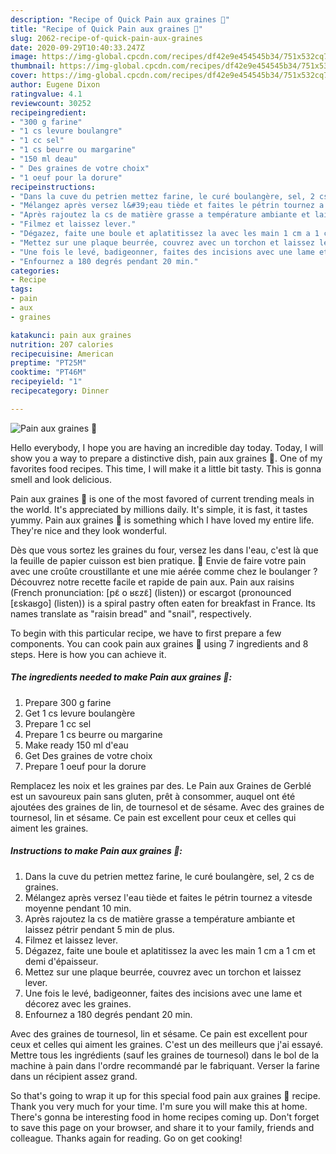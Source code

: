 ```yaml
---
description: "Recipe of Quick Pain aux graines 🍞"
title: "Recipe of Quick Pain aux graines 🍞"
slug: 2062-recipe-of-quick-pain-aux-graines
date: 2020-09-29T10:40:33.247Z
image: https://img-global.cpcdn.com/recipes/df42e9e454545b34/751x532cq70/pain-aux-graines-🍞-photo-principale-de-la-recette.jpg
thumbnail: https://img-global.cpcdn.com/recipes/df42e9e454545b34/751x532cq70/pain-aux-graines-🍞-photo-principale-de-la-recette.jpg
cover: https://img-global.cpcdn.com/recipes/df42e9e454545b34/751x532cq70/pain-aux-graines-🍞-photo-principale-de-la-recette.jpg
author: Eugene Dixon
ratingvalue: 4.1
reviewcount: 30252
recipeingredient:
- "300 g farine"
- "1 cs levure boulangre"
- "1 cc sel"
- "1 cs beurre ou margarine"
- "150 ml deau"
- " Des graines de votre choix"
- "1 oeuf pour la dorure"
recipeinstructions:
- "Dans la cuve du petrien mettez farine, le curé boulangère, sel, 2 cs de graines."
- "Mélangez après versez l&#39;eau tiède et faites le pétrin tournez a vitesde moyenne pendant 10 min."
- "Après rajoutez la cs de matière grasse a température ambiante et laissez pétrir pendant 5 min de plus."
- "Filmez et laissez lever."
- "Dégazez, faite une boule et aplatitissez la avec les main 1 cm a 1 cm et demi d&#39;épaisseur."
- "Mettez sur une plaque beurrée, couvrez avec un torchon et laissez lever."
- "Une fois le levé, badigeonner, faites des incisions avec une lame et décorez avec les graines."
- "Enfournez a 180 degrés pendant 20 min."
categories:
- Recipe
tags:
- pain
- aux
- graines

katakunci: pain aux graines 
nutrition: 207 calories
recipecuisine: American
preptime: "PT25M"
cooktime: "PT46M"
recipeyield: "1"
recipecategory: Dinner

---
```



![Pain aux graines 🍞](https://img-global.cpcdn.com/recipes/df42e9e454545b34/751x532cq70/pain-aux-graines-🍞-photo-principale-de-la-recette.jpg)

Hello everybody, I hope you are having an incredible day today. Today, I will show you a way to prepare a distinctive dish, pain aux graines 🍞. One of my favorites food recipes. This time, I will make it a little bit tasty. This is gonna smell and look delicious.

Pain aux graines 🍞 is one of the most favored of current trending meals in the world. It's appreciated by millions daily. It's simple, it is fast, it tastes yummy. Pain aux graines 🍞 is something which I have loved my entire life. They're nice and they look wonderful.

Dès que vous sortez les graines du four, versez les dans l&#39;eau, c&#39;est là que la feuille de papier cuisson est bien pratique. 🍞 Envie de faire votre pain avec une croûte croustillante et une mie aérée comme chez le boulanger ? Découvrez notre recette facile et rapide de pain aux. Pain aux raisins (French pronunciation: [pɛ̃ o ʁɛzɛ̃] (listen)) or escargot (pronounced [ɛskaʁɡo] (listen)) is a spiral pastry often eaten for breakfast in France. Its names translate as &#34;raisin bread&#34; and &#34;snail&#34;, respectively.


To begin with this particular recipe, we have to first prepare a few components. You can cook pain aux graines 🍞 using 7 ingredients and 8 steps. Here is how you can achieve it.

<!--inarticleads1-->

##### The ingredients needed to make Pain aux graines 🍞:

1. Prepare 300 g farine
1. Get 1 cs levure boulangère
1. Prepare 1 cc sel
1. Prepare 1 cs beurre ou margarine
1. Make ready 150 ml d&#39;eau
1. Get  Des graines de votre choix
1. Prepare 1 oeuf pour la dorure


Remplacez les noix et les graines par des. Le Pain aux Graines de Gerblé est un savoureux pain sans gluten, prêt à consommer, auquel ont été ajoutées des graines de lin, de tournesol et de sésame. Avec des graines de tournesol, lin et sésame. Ce pain est excellent pour ceux et celles qui aiment les graines. 

<!--inarticleads2-->

##### Instructions to make Pain aux graines 🍞:

1. Dans la cuve du petrien mettez farine, le curé boulangère, sel, 2 cs de graines.
1. Mélangez après versez l&#39;eau tiède et faites le pétrin tournez a vitesde moyenne pendant 10 min.
1. Après rajoutez la cs de matière grasse a température ambiante et laissez pétrir pendant 5 min de plus.
1. Filmez et laissez lever.
1. Dégazez, faite une boule et aplatitissez la avec les main 1 cm a 1 cm et demi d&#39;épaisseur.
1. Mettez sur une plaque beurrée, couvrez avec un torchon et laissez lever.
1. Une fois le levé, badigeonner, faites des incisions avec une lame et décorez avec les graines.
1. Enfournez a 180 degrés pendant 20 min.


Avec des graines de tournesol, lin et sésame. Ce pain est excellent pour ceux et celles qui aiment les graines. C&#39;est un des meilleurs que j&#39;ai essayé. Mettre tous les ingrédients (sauf les graines de tournesol) dans le bol de la machine à pain dans l&#39;ordre recommandé par le fabriquant. Verser la farine dans un récipient assez grand. 

So that's going to wrap it up for this special food pain aux graines 🍞 recipe. Thank you very much for your time. I'm sure you will make this at home. There's gonna be interesting food in home recipes coming up. Don't forget to save this page on your browser, and share it to your family, friends and colleague. Thanks again for reading. Go on get cooking!
